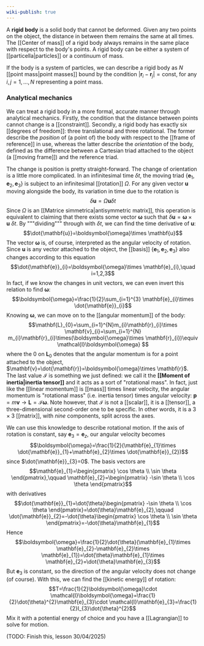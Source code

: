 ```yaml
---
wiki-publish: true
---
```

A **rigid body** is a solid body that cannot be deformed. Given any two points on the object, the distance in between them remains the same at all times. The [[Center of mass]] of a rigid body always remains in the same place with respect to the body's points. A rigid body can be either a system of [[particella|particles]] or a continuum of mass.

If the body is a system of particles, we can describe a rigid body as $N$ [[point mass|point masses]] bound by the condition $\lvert \mathbf{r}_{i}-\mathbf{r}_{j} \rvert=\text{const}$, for any $i,j=1,\ldots,N$ representing a point mass.
### Analytical mechanics
We can treat a rigid body in a more formal, accurate manner through analytical mechanics. Firstly, the condition that the distance between points cannot change is a [[constraint]]. Secondly, a rigid body has exactly six [[degrees of freedom]]: three translational and three rotational. The former describe the *position* of (a point of) the body with respect to the [[frame of reference]] in use, whereas the latter describe the *orientation* of the body, defined as the difference between a Cartesian triad attached to the object (a [[moving frame]]) and the reference triad.

The change is position is pretty straight-forward. The change of orientation is a little more complicated. In an infinitesimal time $\delta t$, the moving triad $\{ \mathbf{e}_{1},\mathbf{e}_{2},\mathbf{e}_{3} \}$ is subject to an infinitesimal [[rotation]] $\Omega$. For any given vector $\mathbf{u}$ moving alongside the body, its variation in time due to the rotation is
$$\delta \mathbf{u}=\Omega \mathbf{u}\delta t$$
Since $\Omega$ is an [[Matrice simmetrica|antisymmetric matrix]], this operation is equivalent to claiming that there exists some vector $\boldsymbol{\omega}$ such that $\delta \mathbf{u}=\boldsymbol{\omega}\times \mathbf{u}\ \delta t$. By """dividing""" through with $\delta t$, we can find the time derivative of $\mathbf{u}$:
$$\dot{\mathbf{u}}=\boldsymbol{\omega}\times \mathbf{u}$$
The vector $\boldsymbol{\omega}$ is, of course, interpreted as the angular velocity of rotation. Since $\mathbf{u}$ is any vector attached to the object, the [[basis]] $\{ \mathbf{e}_{1},\mathbf{e}_{2},\mathbf{e}_{3} \}$ also changes according to this equation
$$\dot{\mathbf{e}}_{i}=\boldsymbol{\omega}\times \mathbf{e}_{i},\quad i=1,2,3$$
In fact, if we know the changes in unit vectors, we can even invert this relation to find $\boldsymbol{\omega}$:
$$\boldsymbol{\omega}=\frac{1}{2}\sum_{i=1}^{3} \mathbf{e}_{i}\times \dot{\mathbf{e}}_{i}$$
Knowing $\boldsymbol{\omega}$, we can move on to the [[angular momentum]] of the body:
$$\mathbf{L}_{0}=\sum_{i=1}^{N}m_{i}\mathbf{r}_{i}\times \mathbf{v}_{i}=\sum_{i=1}^{N} m_{i}\mathbf{r}_{i}\times(\boldsymbol{\omega}\times \mathbf{r}_{i})\equiv \mathcal{I}\boldsymbol{\omega} $$
where the $0$ on $\mathbf{L}_{0}$ denotes that the angular momentum is for a point attached to the object, $\mathbf{v}=\dot{\mathbf{r}}=\boldsymbol{\omega}\times \mathbf{r}$. The last value $\mathcal{I}$ is something we just defined: we call it the **[[Moment of inertia|inertia tensor]]** and it acts as a sort of "rotational mass". In fact, just like the [[linear momentum]] is [[mass]] times linear velocity, the angular momentum is "rotational mass" (i.e. inertia tensor) times angular velocity: $\mathbf{p}=m\mathbf{v}\to \mathbf{L}=\mathcal{I}\boldsymbol{\omega}$. Note however, that $\mathcal{I}$ is not a [[scalar]], it is a [[tensor]], a three-dimensional second-order one to be specific. In other words, it is a $3\times 3$ [[matrix]], with *nine* components, split across the axes.

We can use this knowledge to describe rotational motion. If the axis of rotation is constant, say $\mathbf{e}_{3}=\mathbf{e}_{z}$, our angular velocity becomes
$$\boldsymbol{\omega}=\frac{1}{2}(\mathbf{e}_{1}\times \dot{\mathbf{e}}_{1}+\mathbf{e}_{2}\times \dot{\mathbf{e}}_{2})$$
since $\dot{\mathbf{e}}_{3}=0$. The basis vectors are
$$\mathbf{e}_{1}=\begin{pmatrix}
\cos \theta  \\
\sin \theta
\end{pmatrix},\qquad \mathbf{e}_{2}=\begin{pmatrix}
-\sin \theta \\
\cos \theta
\end{pmatrix}$$
with derivatives
$$\dot{\mathbf{e}}_{1}=\dot{\theta}\begin{pmatrix}
-\sin \theta \\
\cos \theta
\end{pmatrix}=\dot{\theta}\mathbf{e}_{2},\qquad \dot{\mathbf{e}}_{2}=-\dot{\theta}\begin{pmatrix}
\cos \theta \\
\sin \theta
\end{pmatrix}=-\dot{\theta}\mathbf{e}_{1}$$
Hence
$$\boldsymbol{\omega}=\frac{1}{2}\dot{\theta}(\mathbf{e}_{1}\times \mathbf{e}_{2}-\mathbf{e}_{2}\times \mathbf{e}_{1})=\dot{\theta}\mathbf{e}_{1}\times \mathbf{e}_{2}=\dot{\theta}\mathbf{e}_{3}$$
But $\mathbf{e}_{3}$ is constant, so the direction of the angular velocity does not change (of course). With this, we can find the [[kinetic energy]] of rotation:
$$T=\frac{1}{2}\boldsymbol{\omega}\cdot \mathcal{I}\boldsymbol{\omega}=\frac{1}{2}\dot{\theta}^{2}\mathbf{e}_{3}\cdot \mathcal{I}\mathbf{e}_{3}=\frac{1}{2}I_{3}\dot{\theta}^{2}$$
Mix it with a potential energy of choice and you have a [[Lagrangian]] to solve for motion.

(TODO: Finish this, lesson 30/04/2025)